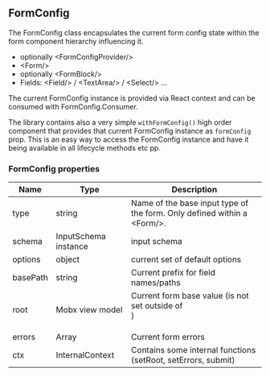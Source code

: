 ## FormConfig

The FormConfig class encapsulates the current form config state within the 
form component hierarchy influencing it.
 
 * optionally &lt;FormConfigProvider/&gt; 
 * &lt;Form/&gt; 
 * optionally &lt;FormBlock/&gt; 
 * Fields: &lt;Field/&gt; / &lt;TextArea/&gt; / &lt;Select/&gt; ...
 
The current FormConfig instance is provided via React context and can 
be consumed with FormConfig.Consumer.

The library contains also a very simple `withFormConfig()` high order
component that provides that current FormConfig instance as `formConfig` prop. 
This is an easy way to access the FormConfig instance and have it
being available in all lifecycle methods etc pp.

### FormConfig properties

  Name       | Type                   | Description
-------------|------------------------|------------------------------------------------------
 type        | string                 | Name of the base input type of the form. Only defined within a &lt;Form/&gt;.
 schema      | InputSchema instance   | input schema
 options     | object                 | current set of default options
 basePath    | string                 | Current prefix for field names/paths
 root        | Mobx view model        | Current form base value (is not set outside of <Form/>)
 errors      | Array                  | Current form errors
 ctx         | InternalContext        | Contains some internal functions (setRoot, setErrors, submit)
 
 
